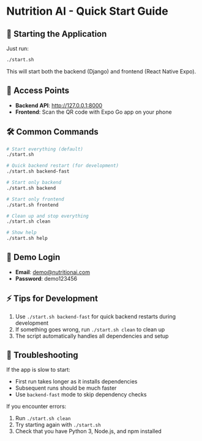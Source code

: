 # Nutrition AI - Quick Start Guide

## 🚀 Starting the Application

Just run:
```bash
./start.sh
```

This will start both the backend (Django) and frontend (React Native Expo).

## 📱 Access Points

- **Backend API**: http://127.0.0.1:8000
- **Frontend**: Scan the QR code with Expo Go app on your phone

## 🛠️ Common Commands

```bash
# Start everything (default)
./start.sh

# Quick backend restart (for development)
./start.sh backend-fast

# Start only backend
./start.sh backend

# Start only frontend  
./start.sh frontend

# Clean up and stop everything
./start.sh clean

# Show help
./start.sh help
```

## 🔑 Demo Login

- **Email**: demo@nutritionai.com
- **Password**: demo123456

## ⚡ Tips for Development

1. Use `./start.sh backend-fast` for quick backend restarts during development
2. If something goes wrong, run `./start.sh clean` to clean up
3. The script automatically handles all dependencies and setup

## 🐛 Troubleshooting

If the app is slow to start:
- First run takes longer as it installs dependencies
- Subsequent runs should be much faster
- Use `backend-fast` mode to skip dependency checks

If you encounter errors:
1. Run `./start.sh clean`
2. Try starting again with `./start.sh`
3. Check that you have Python 3, Node.js, and npm installed